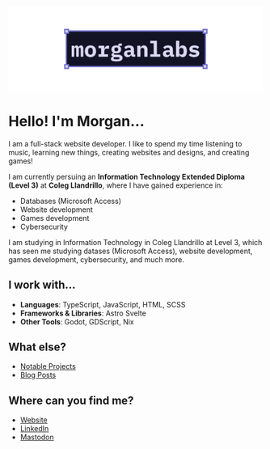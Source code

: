[![GitHub Profile README banner that reads "morganlabs"](./.github/assets/banner.svg)](https://morganlabs.dev)

# Hello! I'm Morgan...

I am a full-stack website developer. I like to spend my time listening to
music, learning new things, creating websites and designs, and creating games!

I am currently persuing an **Information Technology Extended Diploma (Level 3)**
at **Coleg Llandrillo**, where I have gained experience in:

- Databases (Microsoft Access)
- Website development
- Games development
- Cybersecurity

I am studying in Information Technology in Coleg Llandrillo at Level 3, which
has seen me studying datases (Microsoft Access), website development, games
development, cybersecurity, and much more.

## I work with...

- **Languages**: TypeScript, JavaScript, HTML, SCSS
- **Frameworks & Libraries**: Astro Svelte
- **Other Tools**: Godot, GDScript, Nix

## What else?

- [Notable Projects](https://www.linkedin.com/in/morganlabs/details/projects)
- [Blog Posts](https://morganlabs.dev/blog)

## Where can you find me?

- [Website](https://morganlabs.dev)
- [LinkedIn](https://www.linkedin.com/in/morganlabs)
- [Mastodon](https://mastodon.social/@morganlabs)
